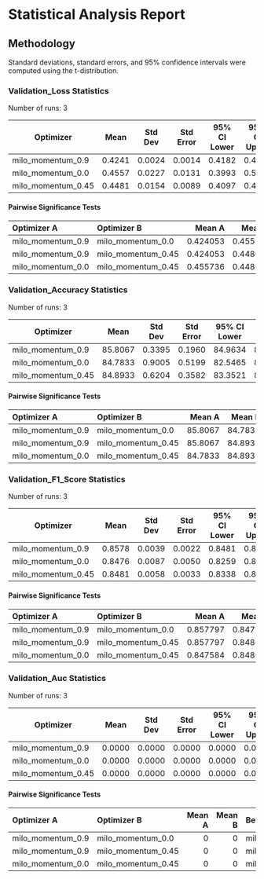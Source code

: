 # Statistical Analysis Report

## Methodology

Standard deviations, standard errors, and 95% confidence intervals were computed using the t-distribution.

### Validation_Loss Statistics

Number of runs: 3

| Optimizer | Mean | Std Dev | Std Error | 95% CI Lower | 95% CI Upper |
|-----------|------|---------|-----------|--------------|--------------|
| milo_momentum_0.9 | 0.4241 | 0.0024 | 0.0014 | 0.4182 | 0.4300 |
| milo_momentum_0.0 | 0.4557 | 0.0227 | 0.0131 | 0.3993 | 0.5122 |
| milo_momentum_0.45 | 0.4481 | 0.0154 | 0.0089 | 0.4097 | 0.4865 |

#### Pairwise Significance Tests

| Optimizer A      | Optimizer B       |   Mean A |   Mean B | Better            |   p-value | Significant   | Metric                |
|:-----------------|:------------------|---------:|---------:|:------------------|----------:|:--------------|:----------------------|
| milo_momentum_0.9 | milo_momentum_0.0  | 0.424053 | 0.455736 | milo_momentum_0.9  |  0.135583 |               | final_validation_loss |
| milo_momentum_0.9 | milo_momentum_0.45 | 0.424053 | 0.448084 | milo_momentum_0.9  |  0.11133  |               | final_validation_loss |
| milo_momentum_0.0 | milo_momentum_0.45 | 0.455736 | 0.448084 | milo_momentum_0.45 |  0.657942 |               | final_validation_loss |

### Validation_Accuracy Statistics

Number of runs: 3

| Optimizer | Mean | Std Dev | Std Error | 95% CI Lower | 95% CI Upper |
|-----------|------|---------|-----------|--------------|--------------|
| milo_momentum_0.9 | 85.8067 | 0.3395 | 0.1960 | 84.9634 | 86.6499 |
| milo_momentum_0.0 | 84.7833 | 0.9005 | 0.5199 | 82.5465 | 87.0202 |
| milo_momentum_0.45 | 84.8933 | 0.6204 | 0.3582 | 83.3521 | 86.4346 |

#### Pairwise Significance Tests

| Optimizer A      | Optimizer B       |   Mean A |   Mean B | Better            |   p-value | Significant   | Metric                    |
|:-----------------|:------------------|---------:|---------:|:------------------|----------:|:--------------|:--------------------------|
| milo_momentum_0.9 | milo_momentum_0.0  |  85.8067 |  84.7833 | milo_momentum_0.9  |  0.178443 |               | final_validation_accuracy |
| milo_momentum_0.9 | milo_momentum_0.45 |  85.8067 |  84.8933 | milo_momentum_0.9  |  0.108446 |               | final_validation_accuracy |
| milo_momentum_0.0 | milo_momentum_0.45 |  84.7833 |  84.8933 | milo_momentum_0.45 |  0.871159 |               | final_validation_accuracy |

### Validation_F1_Score Statistics

Number of runs: 3

| Optimizer | Mean | Std Dev | Std Error | 95% CI Lower | 95% CI Upper |
|-----------|------|---------|-----------|--------------|--------------|
| milo_momentum_0.9 | 0.8578 | 0.0039 | 0.0022 | 0.8481 | 0.8674 |
| milo_momentum_0.0 | 0.8476 | 0.0087 | 0.0050 | 0.8259 | 0.8692 |
| milo_momentum_0.45 | 0.8481 | 0.0058 | 0.0033 | 0.8338 | 0.8624 |

#### Pairwise Significance Tests

| Optimizer A      | Optimizer B       |   Mean A |   Mean B | Better            |   p-value | Significant   | Metric                    |
|:-----------------|:------------------|---------:|---------:|:------------------|----------:|:--------------|:--------------------------|
| milo_momentum_0.9 | milo_momentum_0.0  | 0.857797 | 0.847584 | milo_momentum_0.9  | 0.168475  |               | final_validation_f1_score |
| milo_momentum_0.9 | milo_momentum_0.45 | 0.857797 | 0.848071 | milo_momentum_0.9  | 0.0814198 |               | final_validation_f1_score |
| milo_momentum_0.0 | milo_momentum_0.45 | 0.847584 | 0.848071 | milo_momentum_0.45 | 0.939973  |               | final_validation_f1_score |

### Validation_Auc Statistics

Number of runs: 3

| Optimizer | Mean | Std Dev | Std Error | 95% CI Lower | 95% CI Upper |
|-----------|------|---------|-----------|--------------|--------------|
| milo_momentum_0.9 | 0.0000 | 0.0000 | 0.0000 | 0.0000 | 0.0000 |
| milo_momentum_0.0 | 0.0000 | 0.0000 | 0.0000 | 0.0000 | 0.0000 |
| milo_momentum_0.45 | 0.0000 | 0.0000 | 0.0000 | 0.0000 | 0.0000 |

#### Pairwise Significance Tests

| Optimizer A      | Optimizer B       |   Mean A |   Mean B | Better            |   p-value | Significant   | Metric               |
|:-----------------|:------------------|---------:|---------:|:------------------|----------:|:--------------|:---------------------|
| milo_momentum_0.9 | milo_momentum_0.0  |        0 |        0 | milo_momentum_0.0  |       nan |               | final_validation_auc |
| milo_momentum_0.9 | milo_momentum_0.45 |        0 |        0 | milo_momentum_0.45 |       nan |               | final_validation_auc |
| milo_momentum_0.0 | milo_momentum_0.45 |        0 |        0 | milo_momentum_0.45 |       nan |               | final_validation_auc |

